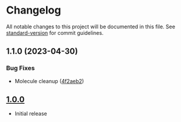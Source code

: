 # Changelog

All notable changes to this project will be documented in this file. See [standard-version](https://github.com/conventional-changelog/standard-version) for commit guidelines.

## 1.1.0 (2023-04-30)


### Bug Fixes

* Molecule cleanup ([4f2aeb2](https://git.laurivan.com/Dev/ansible-role-firefly/commit/4f2aeb29d3e508023430189b29522e2314e2fe44))

## [1.0.0](https://github.com/equinoxel/ansible-role-firefly/tree/1.0.0)
- Initial release
